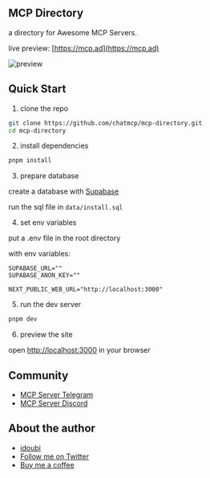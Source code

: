 ## MCP Directory

a directory for Awesome MCP Servers.

live preview: [https://mcp.ad](https://mcp.ad)

![preview](./preview.png)

## Quick Start

1. clone the repo

```bash
git clone https://github.com/chatmcp/mcp-directory.git
cd mcp-directory
```

2. install dependencies

```bash
pnpm install
```

3. prepare database

create a database with [Supabase](https://supabase.com/)

run the sql file in `data/install.sql`

4. set env variables

put a .env file in the root directory

with env variables:

```env
SUPABASE_URL=""
SUPABASE_ANON_KEY=""

NEXT_PUBLIC_WEB_URL="http://localhost:3000"
```

5. run the dev server

```bash
pnpm dev
```

6. preview the site

open [http://localhost:3000](http://localhost:3000) in your browser

## Community

- [MCP Server Telegram](https://t.me/+N0gv4O9SXio2YWU1)
- [MCP Server Discord](https://discord.gg/RsYPRrnyqg)

## About the author

- [idoubi](https://bento.me/idoubi)
- [Follow me on Twitter](https://x.com/idoubi)
- [Buy me a coffee](https://www.buymeacoffee.com/idoubi)